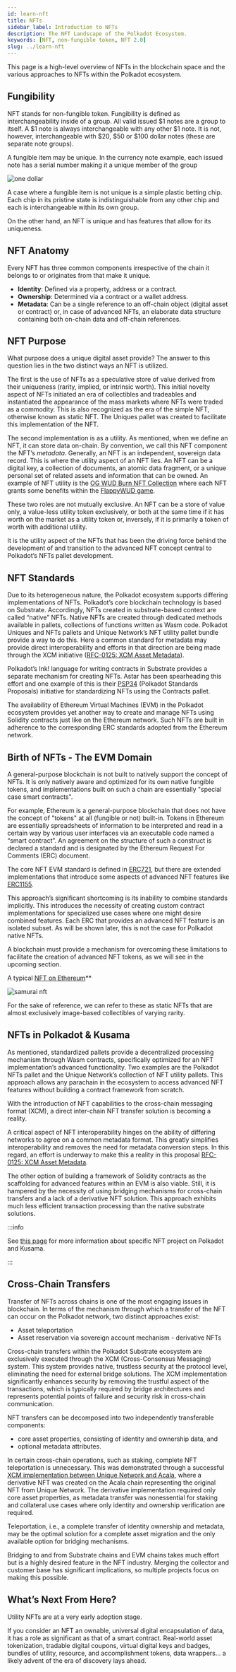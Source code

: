 ```yaml
---
id: learn-nft
title: NFTs
sidebar_label: Introduction to NFTs
description: The NFT Landscape of the Polkadot Ecosystem.
keywords: [NFT, non-fungible token, NFT 2.0]
slug: ../learn-nft
---
```


This page is a high-level overview of NFTs in the blockchain space and the various approaches to
NFTs within the Polkadot ecosystem.

## Fungibility

NFT stands for non-fungible token. Fungibility is defined as interchangeability inside of a group.
All valid issued $1 notes are a group to itself. A $1 note is always interchangeable with any other
$1 note. It is not, however, interchangeable with $20, $50 or $100 dollar notes (these are separate
note groups).

A fungible item may be unique. In the currency note example, each issued note has a serial number
making it a unique member of the group

![one dollar](https://www.investopedia.com/thmb/Nr-RLORu5CX_lIWZfLmV5X0eIrc=/613x345/smart/filters:no_upscale%28%29/Clipboard01-d20f6eb9351e4f36a46e11fd87b53b2d.jpg)

A case where a fungible item is not unique is a simple plastic betting chip. Each chip in its
pristine state is indistinguishable from any other chip and each is interchangeable within its own
group.

On the other hand, an NFT is unique and has features that allow for its uniqueness.

## NFT Anatomy

Every NFT has three common components irrespective of the chain it belongs to or originates from
that make it unique.

- **Identity**: Defined via a property, address or a contract.
- **Ownership**: Determined via a contract or a wallet address.
- **Metadata**: Can be a single reference to an off-chain object (digital asset or contract) or, in
  case of advanced NFTs, an elaborate data structure containing both on-chain data and off-chain
  references.

## NFT Purpose

What purpose does a unique digital asset provide? The answer to this question lies in the two
distinct ways an NFT is utilized.

The first is the use of NFTs as a speculative store of value derived from their uniqueness (rarity,
implied, or intrinsic worth). This initial novelty aspect of NFTs initiated an era of collectibles
and tradeables and instantiated the appearance of the mass markets where NFTs were traded as a
commodity. This is also recognized as the era of the simple NFT, otherwise known as static NFT. The
Uniques pallet was created to facilitate this implementation of the NFT.

The second implementation is as a utility. As mentioned, when we define an NFT, it can store data
on-chain. By convention, we call this NFT component the NFT’s _metadata_. Generally, an NFT is an
independent, sovereign data record. This is where the utility aspect of an NFT lies. An NFT can be a
digital key, a collection of documents, an atomic data fragment, or a unique personal set of related
assets and information that can be owned. An example of NFT utility is the
[OG WUD Burn NFT Collection](https://kodadot.xyz/ahp/collection/244) where each NFT grants some
benefits within the [FlappyWUD game](https://flappywud.lol/).

These two roles are not mutually exclusive. An NFT can be a store of value only, a value-less
utility token exclusively, or both at the same time if it has worth on the market as a utility token
or, inversely, if it is primarily a token of worth with additional utility.

It is the utility aspect of the NFTs that has been the driving force behind the development of and
transition to the advanced NFT concept central to Polkadot’s NFTs pallet development.

## NFT Standards

Due to its heterogeneous nature, the Polkadot ecosystem supports differing implementations of NFTs.
Polkadot’s core blockchain technology is based on Substrate. Accordingly, NFTs created in
substrate-based context are called “native” NFTs. Native NFTs are created through dedicated methods
available in pallets, collections of functions written as Wasm code. Polkadot Uniques and NFTs
pallets and Unique Network’s NFT utility pallet bundle provide a way to do this. Here a common
standard for metadata may provide direct interoperability and efforts in that direction are being
made through the XCM initiative
([RFC-0125: XCM Asset Metadata](https://polkadot-fellows.github.io/RFCs/approved/0125-xcm-asset-metadata.html#rfc-0125-xcm-asset-metadata)).

Polkadot’s Ink! language for writing contracts in Substrate provides a separate mechanism for
creating NFTs. Astar has been spearheading this effort and one example of this is their
[PSP34](https://github.com/w3f/PSPs/blob/master/PSPs/psp-34.md) (Polkadot Standards Proposals)
initiative for standardizing NFTs using the Contracts pallet.

The availability of Ethereum Virtual Machines (EVM) in the Polkadot ecosystem provides yet another
way to create and manage NFTs using Solidity contracts just like on the Ethereum network. Such NFTs
are built in adherence to the corresponding ERC standards adopted from the Ethereum network.

## Birth of NFTs - The EVM Domain

A general-purpose blockchain is not built to natively support the concept of NFTs. It is only
natively aware and optimized for its own native fungible tokens, and implementations built on such a
chain are essentially "special case smart contracts".

For example, Ethereum is a general-purpose blockchain that does not have the concept of "tokens" at
all (fungible or not) built-in. Tokens in Ethereum are essentially spreadsheets of information to be
interpreted and read in a certain way by various user interfaces via an executable code named a
“smart contract”. An agreement on the structure of such a construct is declared a standard and is
designated by the Ethereum Request For Comments (ERC) document.

The core NFT EVM standard is defined in [ERC721](https://eips.ethereum.org/EIPS/eip-721), but there
are extended implementations that introduce some aspects of advanced NFT features like
[ERC1155](https://ethereum.org/en/developers/docs/standards/tokens/erc-1155/).

This approach’s significant shortcoming is its inability to combine standards implicitly. This
introduces the necessity of creating custom contract implementations for specialized use cases where
one might desire combined features. Each ERC that provides an advanced NFT feature is an isolated
subset. As will be shown later, this is not the case for Polkadot native NFTs.

A blockchain must provide a mechanism for overcoming these limitations to facilitate the creation of
advanced NFT tokens, as we will see in the upcoming section.

A typical
[NFT on Ethereum](https://opensea.io/assets/ethereum/0x2127fe7ffce4380459cced92f2d4793f3af094a4/12598)[​](https://wiki.polkadot.network/docs/learn-nft#a-typical-nft-on-ethereum)\*\*

![samurai nft](../assets/nft/samurai.png)

For the sake of reference, we can refer to these as static NFTs that are almost exclusively
image-based collectibles of varying rarity.

## NFTs in Polkadot & Kusama

As mentioned, standardized pallets provide a decentralized processing mechanism through Wasm
contracts, specifically optimized for an NFT implementation’s advanced functionality. Two examples
are the Polkadot NFTs pallet and the Unique Network’s collection of NFT utility pallets. This
approach allows any parachain in the ecosystem to access advanced NFT features without building a
contract framework from scratch.

With the introduction of NFT capabilities to the cross-chain messaging format (XCM), a direct
inter-chain NFT transfer solution is becoming a reality.

A critical aspect of NFT interoperability hinges on the ability of differing networks to agree on a
common metadata format. This greatly simplifies interoperability and removes the need for metadata
conversion steps. In this regard, an effort is underway to make this a reality in this proposal
[RFC-0125: XCM Asset Metadata](https://polkadot-fellows.github.io/RFCs/approved/0125-xcm-asset-metadata.html#rfc-0125-xcm-asset-metadata).

The other option of building a framework of Solidity contracts as the scaffolding for advanced
features within an EVM is also viable. Still, it is hampered by the necessity of using bridging
mechanisms for cross-chain transfers and a lack of a derivative NFT solution. This approach exhibits
much less efficient transaction processing than the native substrate solutions.

:::info

See [this page](./learn-nft-projects.md) for more information about specific NFT project on Polkadot
and Kusama.

:::

## Cross-Chain Transfers

Transfer of NFTs across chains is one of the most engaging issues in blockchain. In terms of the
mechanism through which a transfer of the NFT can occur on the Polkadot network, two distinct
approaches exist:

- Asset teleportation
- Asset reservation via sovereign account mechanism - derivative NFTs

Cross-chain transfers within the Polkadot Substrate ecosystem are exclusively executed through the
XCM (Cross-Consensus Messaging) system. This system provides native, trustless security at the
protocol level, eliminating the need for external bridge solutions. The XCM implementation
significantly enhances security by removing the trustful aspect of the transactions, which is
typically required by bridge architectures and represents potential points of failure and security
risk in cross-chain communication.

NFT transfers can be decomposed into two independently transferable components:

- core asset properties, consisting of identity and ownership data, and
- optional metadata attributes.

In certain cross-chain operations, such as staking, complete NFT teleportation is unnecessary. This
was demonstrated through a successful
[XCM implementation between Unique Network and Acala](https://unique.network/blog/unique-network-cross-chain-nft-proof-of-concept-is-here/),
where a derivative NFT was created on the Acala chain representing the original NFT from Unique
Network. The derivative implementation required only core asset properties, as metadata transfer was
nonessential for staking and collateral use cases where only identity and ownership verification are
required.

Teleportation, i.e., a complete transfer of identity ownership and metadata, may be the optimal
solution for a complete asset migration and the only available option for bridging mechanisms.

Bridging to and from Substrate chains and EVM chains takes much effort but is a highly desired
feature in the NFT industry. Merging the collector and customer base has significant implications,
so multiple projects focus on making this possible.

## What’s Next From Here?

Utility NFTs are at a very early adoption stage.

If you consider an NFT an ownable, universal digital encapsulation of data, it has a role as
significant as that of a smart contract. Real-world asset tokenization, tradable digital coupons,
virtual digital keys and badges, bundles of utility, resource, and accomplishment tokens, data
wrappers… a likely advent of the era of discovery lays ahead.
